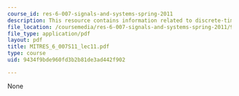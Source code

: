 ```yaml
---
course_id: res-6-007-signals-and-systems-spring-2011
description: This resource contains information related to discrete-time fourier transform.
file_location: /coursemedia/res-6-007-signals-and-systems-spring-2011/9434f9bde960fd3b2b81de3ad442f902_MITRES_6_007S11_lec11.pdf
file_type: application/pdf
layout: pdf
title: MITRES_6_007S11_lec11.pdf
type: course
uid: 9434f9bde960fd3b2b81de3ad442f902

---
```

None